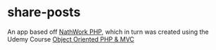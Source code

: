 # share-posts

An app based off [NathWork PHP](https://github.com/Nathanjms/nathwork-php), which in turn was created using the Udemy Course [Object Oriented PHP & MVC](https://www.udemy.com/course/object-oriented-php-mvc/)
